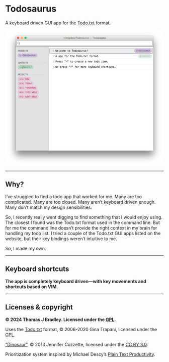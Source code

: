 # Todosaurus

A keyboard driven GUI app for the [Todo.txt](http://todotxt.org/) format.

![](todosaurus-screenshot.png)

---

## Why?

I’ve struggled to find a todo app that worked for me. Many are too complicated. Many are too closed. Many aren’t keyboard driven enough. Many don’t match my design sensibilities.

So, I recently really went digging to find something that I would enjoy using. The closest I found was the Todo.txt format used in the command line. But for me the command line doesn’t provide the right context in my brain for handling my todo list. I tried a couple of the Todo.txt GUI apps listed on the website, but their key bindings weren’t intuitive to me.

So, I made my own.

---

## Keyboard shortcuts

**The app is completely keyboard driven—with key movements and shortcuts based on VIM.**

---

## Licenses & copyright

**© 2024 Thomas J Bradley. Licensed under the [GPL](LICENSE).**

Uses the [Todo.txt](http://todotxt.org/) format, © 2006-2020 Gina Trapani, licensed under the [GPL](http://www.gnu.org/copyleft/gpl.html).

[“Dinosaur”](http://thenounproject.com/term/dinosaur/13786/), © 2013 Jennifer Cozzette, licensed under the [CC BY 3.0](http://creativecommons.org/licenses/by/3.0/us/).

Prioritization system inspired by Michael Descy’s [Plain Text Productivity](http://plaintext-productivity.net/1-03-how-i-organize-my-todo-txt-file.html).
